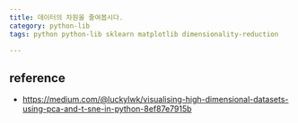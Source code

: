 ```yaml
---
title: 데이터의 차원을 줄여봅시다. 
category: python-lib
tags: python python-lib sklearn matplotlib dimensionality-reduction

---
```


## 

## reference 

- https://medium.com/@luckylwk/visualising-high-dimensional-datasets-using-pca-and-t-sne-in-python-8ef87e7915b